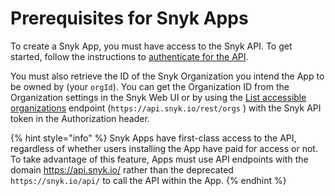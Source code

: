 # Prerequisites for Snyk Apps

To create a Snyk App, you must have access to the Snyk API. To get started, follow the instructions to [authenticate for the API](../rest-api/authentication-for-api/).

You must also retrieve the ID of the Snyk Organization you intend the App to be owned by (your `orgId`). You can get the Organization ID from the Organization settings in the Snyk Web UI or by using the [List accessible organizations](https://docs.snyk.io/snyk-api/reference/orgs#orgs) endpoint (`https://api.snyk.io/rest/orgs` ) with the Snyk API token in the Authorization header.

{% hint style="info" %}
Snyk Apps have first-class access to the API, regardless of whether users installing the App have paid for access or not. To take advantage of this feature, Apps must use API endpoints with the domain https://api.snyk.io/ rather than the deprecated `https://snyk.io/api/` to call the API within the App.
{% endhint %}
